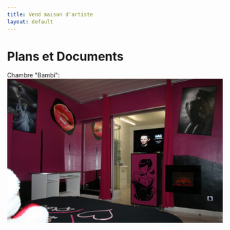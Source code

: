 ```yaml
---
title: Vend maison d'artiste
layout: default
---
```


# Plans et Documents

Chambre "Bambi":
![Chambre "Bambi"](/images/an_ch_bam1.jpg)
